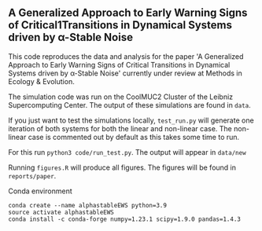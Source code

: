 ## A Generalized Approach to Early Warning Signs of Critical1Transitions in Dynamical Systems driven by α-Stable Noise

This code reproduces the data and analysis for the paper 'A Generalized Approach to Early Warning Signs of Critical Transitions in Dynamical Systems driven by α-Stable Noise' currently under review at Methods in Ecology & Evolution.

The simulation code was run on the CoolMUC2 Cluster of the Leibniz Supercomputing Center. The output of these simulations are found in `data`.

If you just want to test the simulations locally, `test_run.py` will generate one iteration of both systems for both the linear and non-linear case. The non-linear case is commented out by default as this takes some time to run.

For this run `python3 code/run_test.py`. The output will appear in `data/new`

Running `figures.R` will produce all figures. The figures will be found in `reports/paper`.

Conda environment

```
conda create --name alphastableEWS python=3.9
source activate alphastableEWS
conda install -c conda-forge numpy=1.23.1 scipy=1.9.0 pandas=1.4.3 
```



